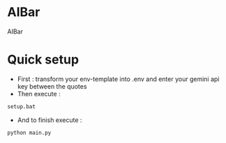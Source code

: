 # AIBar
AIBar

# Quick setup
- First : transform your env-template into .env and enter your gemini api key between the quotes
- Then execute : 
~~~bash
setup.bat
~~~
- And to finish execute : 
~~~bash
python main.py
~~~